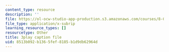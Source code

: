 ```yaml
---
content_type: resource
description: ''
file: https://ol-ocw-studio-app-production.s3.amazonaws.com/courses/8-01sc-classical-mechanics-fall-2016/8513b092b1365fef8185b1d9db62964d_z5JfWSocZUQ.vtt
file_type: application/x-subrip
learning_resource_types: []
resourcetype: Other
title: 3play caption file
uid: 8513b092-b136-5fef-8185-b1d9db62964d
---
```

